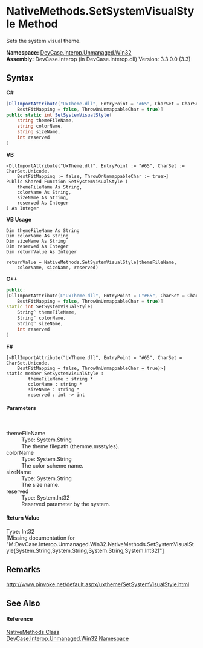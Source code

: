 # NativeMethods.SetSystemVisualStyle Method 
 

Sets the system visual theme.

**Namespace:**&nbsp;<a href="N_DevCase_Interop_Unmanaged_Win32">DevCase.Interop.Unmanaged.Win32</a><br />**Assembly:**&nbsp;DevCase.Interop (in DevCase.Interop.dll) Version: 3.3.0.0 (3.3)

## Syntax

**C#**<br />
``` C#
[DllImportAttribute("UxTheme.dll", EntryPoint = "#65", CharSet = CharSet.Unicode, 
	BestFitMapping = false, ThrowOnUnmappableChar = true)]
public static int SetSystemVisualStyle(
	string themeFileName,
	string colorName,
	string sizeName,
	int reserved
)
```

**VB**<br />
``` VB
<DllImportAttribute("UxTheme.dll", EntryPoint := "#65", CharSet := CharSet.Unicode, 
	BestFitMapping := false, ThrowOnUnmappableChar := true>]
Public Shared Function SetSystemVisualStyle ( 
	themeFileName As String,
	colorName As String,
	sizeName As String,
	reserved As Integer
) As Integer
```

**VB Usage**<br />
``` VB Usage
Dim themeFileName As String
Dim colorName As String
Dim sizeName As String
Dim reserved As Integer
Dim returnValue As Integer

returnValue = NativeMethods.SetSystemVisualStyle(themeFileName, 
	colorName, sizeName, reserved)
```

**C++**<br />
``` C++
public:
[DllImportAttribute(L"UxTheme.dll", EntryPoint = L"#65", CharSet = CharSet::Unicode, 
	BestFitMapping = false, ThrowOnUnmappableChar = true)]
static int SetSystemVisualStyle(
	String^ themeFileName, 
	String^ colorName, 
	String^ sizeName, 
	int reserved
)
```

**F#**<br />
``` F#
[<DllImportAttribute("UxTheme.dll", EntryPoint = "#65", CharSet = CharSet.Unicode, 
	BestFitMapping = false, ThrowOnUnmappableChar = true)>]
static member SetSystemVisualStyle : 
        themeFileName : string * 
        colorName : string * 
        sizeName : string * 
        reserved : int -> int 

```


#### Parameters
&nbsp;<dl><dt>themeFileName</dt><dd>Type: System.String<br />The theme filepath (themme.msstyles).</dd><dt>colorName</dt><dd>Type: System.String<br />The color scheme name.</dd><dt>sizeName</dt><dd>Type: System.String<br />The size name.</dd><dt>reserved</dt><dd>Type: System.Int32<br />Reserved parameter by the system.</dd></dl>

#### Return Value
Type: Int32<br />\[Missing <returns> documentation for "M:DevCase.Interop.Unmanaged.Win32.NativeMethods.SetSystemVisualStyle(System.String,System.String,System.String,System.Int32)"\]

## Remarks
<a href="http://www.pinvoke.net/default.aspx/uxtheme/SetSystemVisualStyle.html" target="_blank">http://www.pinvoke.net/default.aspx/uxtheme/SetSystemVisualStyle.html</a>

## See Also


#### Reference
<a href="T_DevCase_Interop_Unmanaged_Win32_NativeMethods">NativeMethods Class</a><br /><a href="N_DevCase_Interop_Unmanaged_Win32">DevCase.Interop.Unmanaged.Win32 Namespace</a><br />